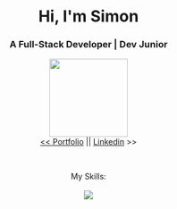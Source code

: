 <h1 align="center">Hi, I'm Simon</h1>
<h3 align="center">A Full-Stack Developer | Dev Junior</h3>

<div align="center">
  <a href="https://github.com/andradavic">
  <img height="140em" src="https://github-readme-stats.vercel.app/api?username=victorandraad&show_icons=true&theme=github_dark&include_all_commits=true&count_private=true"/>
<!--   <img height="140em" src="https://github-readme-stats.vercel.app/api/top-langs/?username=victorandraad&layout=compact&langs_count=7&theme=github_dark"/> -->
</div>
    
<div align="center">
<< <a href="https://simonfilipes.com">Portfolio</a> || <a href="https://www.linkedin.com/in/simon-filipe/">Linkedin</a> >><br>
</div>

<br><p align="center">
My Skills:<br><br>
  <a href="https://skillicons.dev">
    <img src="https://skillicons.dev/icons?i=php,py,java,html,javascript,css,react,laravel,mysql" />
  </a>
</p>

